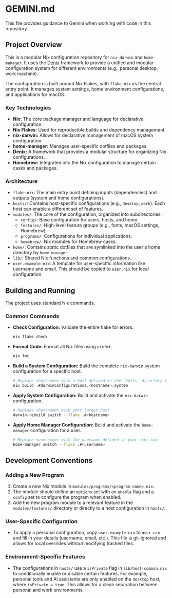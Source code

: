 # GEMINI.md

This file provides guidance to Gemini when working with code in this repository.

## Project Overview

This is a modular Nix configuration repository for `nix-darwin` and `home-manager`. It uses the [Denix](https://github.com/yunfachi/denix) framework to provide a unified and modular configuration system for different environments (e.g., personal desktop, work machine).

The configuration is built around Nix Flakes, with `flake.nix` as the central entry point. It manages system settings, home environment configurations, and applications for macOS.

### Key Technologies

*   **Nix:** The core package manager and language for declarative configuration.
*   **Nix Flakes:** Used for reproducible builds and dependency management.
*   **nix-darwin:** Allows for declarative management of macOS system configuration.
*   **home-manager:** Manages user-specific dotfiles and packages.
*   **Denix:** A framework that provides a modular structure for organizing Nix configurations.
*   **Homebrew:** Integrated into the Nix configuration to manage certain casks and packages.

### Architecture

*   `flake.nix`: The main entry point defining inputs (dependencies) and outputs (system and home configurations).
*   `hosts/`: Contains host-specific configurations (e.g., `desktop`, `work`). Each host can enable a different set of features.
*   `modules/`: The core of the configuration, organized into subdirectories:
    *   `config/`: Base configuration for users, hosts, and home.
    *   `features/`: High-level feature groups (e.g., fonts, macOS settings, Homebrew).
    *   `programs/`: Configurations for individual applications.
    *   `homebrew/`: Nix modules for Homebrew casks.
*   `home/`: Contains static dotfiles that are symlinked into the user's home directory by `home-manager`.
*   `lib/`: Shared Nix functions and common configurations.
*   `user.example.nix`: A template for user-specific information like username and email. This should be copied to `user.nix` for local configuration.

## Building and Running

The project uses standard Nix commands.

### Common Commands

*   **Check Configuration:** Validate the entire flake for errors.
    ```bash
    nix flake check
    ```
*   **Format Code:** Format all Nix files using `nixfmt`.
    ```bash
    nix fmt
    ```
*   **Build a System Configuration:** Build the complete `nix-darwin` system configuration for a specific host.
    ```bash
    # Replace <hostname> with a host defined in the `hosts` directory (e.g., desktop)
    nix build .#darwinConfigurations.<hostname>.system
    ```
*   **Apply System Configuration:** Build and activate the `nix-darwin` configuration.
    ```bash
    # Replace <hostname> with your target host
    darwin-rebuild switch --flake .#<hostname>
    ```
*   **Apply Home Manager Configuration:** Build and activate the `home-manager` configuration for a user.
    ```bash
    # Replace <username> with the username defined in your user.nix
    home-manager switch --flake .#<username>
    ```

## Development Conventions

### Adding a New Program

1.  Create a new Nix module in `modules/programs/<program-name>.nix`.
2.  The module should define an `options` set with an `enable` flag and a `config` set to configure the program when enabled.
3.  Add the new program module to a relevant feature in the `modules/features/` directory or directly to a host configuration in `hosts/`.

### User-Specific Configuration

*   To apply a personal configuration, copy `user.example.nix` to `user.nix` and fill in your details (username, email, etc.). This file is git-ignored and allows for local overrides without modifying tracked files.

### Environment-Specific Features

*   The configurations in `hosts/` use a `isPrivate` flag in `lib/host-common.nix` to conditionally enable or disable certain features. For example, personal tools and AI assistants are only enabled on the `desktop` host, where `isPrivate = true`. This allows for a clean separation between personal and work environments.
